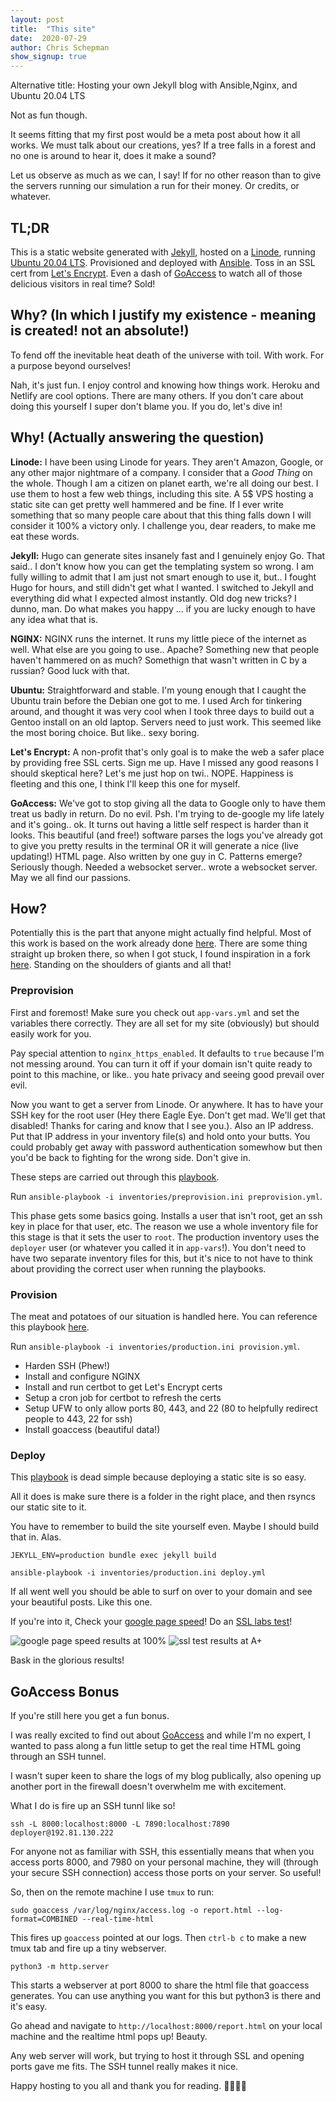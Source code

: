 ```yaml
---
layout: post
title:  "This site"
date:  2020-07-29
author: Chris Schepman
show_signup: true
---
```


Alternative title: Hosting your own Jekyll blog with Ansible,Nginx, and Ubuntu 20.04 LTS

Not as fun though.

It seems fitting that my first post would be a meta post about how it all works. We must talk about our creations, yes? If a tree falls in a forest and no one is around to hear it, does it make a sound?

Let us observe as much as we can, I say! If for no other reason than to give the servers running our simulation a run for their money. Or credits, or whatever.

## TL;DR

This is a static website generated with [Jekyll](https://jekyllrb.com/), hosted on a [Linode](https://www.linode.com/?r=43da15f8d36adbbe4f26914646b1608a908abdb3), running [Ubuntu 20.04 LTS](https://ubuntu.com/download/server). Provisioned and deployed with [Ansible](https://www.ansible.com/). Toss in an SSL cert from [Let's Encrypt](https://letsencrypt.org/). Even a dash of [GoAccess](https://goaccess.io/) to watch all of those delicious visitors in real time? Sold!

## Why? (In which I justify my existence - meaning is created! not an absolute!)

To fend off the inevitable heat death of the universe with toil. With work. For a purpose beyond ourselves!

Nah, it's just fun. I enjoy control and knowing how things work. Heroku and Netlify are cool options. There are many others. If you don't care about doing this yourself I super don't blame you. If you do, let's dive in!

## Why! (Actually answering the question)

**Linode:** I have been using Linode for years. They aren't Amazon, Google, or any other major nightmare of a company. I consider that a *Good Thing* on the whole. Though I am a citizen on planet earth, we're all doing our best. I use them to host a few web things, including this site. A 5$ VPS hosting a static site can get pretty well hammered and be fine. If I ever write something that so many people care about that this thing falls down I will consider it 100% a victory only. I challenge you, dear readers, to make me eat these words.

**Jekyll:** Hugo can generate sites insanely fast and I genuinely enjoy Go. That said.. I don't know how you can get the templating system so wrong. I am fully willing to admit that I am just not smart enough to use it, but.. I fought Hugo for hours, and still didn't get what I wanted. I switched to Jekyll and everything did what I expected almost instantly. Old dog new tricks? I dunno, man. Do what makes you happy ... if you are lucky enough to have any idea what that is.

**NGINX:** NGINX runs the internet. It runs my little piece of the internet as well. What else are you going to use.. Apache? Something new that people haven't hammered on as much? Somethign that wasn't written in C by a russian? Good luck with that.

**Ubuntu:** Straightforward and stable. I'm young enough that I caught the Ubuntu train before the Debian one got to me. I used Arch for tinkering around, and thought it was very cool when I took three days to build out a Gentoo install on an old laptop. Servers need to just work. This seemed like the most boring choice. But like.. sexy boring.

**Let's Encrypt:** A non-profit that's only goal is to make the web a safer place by providing free SSL certs. Sign me up. Have I missed any good reasons I should skeptical here? Let's me just hop on twi.. NOPE. Happiness is fleeting and this one, I think I'll keep this one for myself.

**GoAccess:** We've got to stop giving all the data to Google only to have them treat us badly in return. Do no evil. Psh. I'm trying to de-google my life lately and it's going.. ok. It turns out having a little self respect is harder than it looks. This beautiful (and free!) software parses the logs you've already got to give you pretty results in the terminal OR it will generate a nice (live updating!) HTML page. Also written by one guy in C. Patterns emerge? Seriously though. Needed a websocket server.. wrote a websocket server. May we all find our passions.

## How?

Potentially this is the part that anyone might actually find helpful. Most of this work is based on the work already done [here](https://github.com/EmailThis/ansible-rails). There are some thing straight up broken there, so when I got stuck, I found inspiration in a fork [here](https://github.com/noahgibbs/ansible-codefolio). Standing on the shoulders of giants and all that!

### Preprovision

First and foremost! Make sure you check out `app-vars.yml` and set the variables there correctly. They are all set for my site (obviously) but should easily work for you.

Pay special attention to `nginx_https_enabled`. It defaults to `true` because I'm not messing around. You can turn it off if your domain isn't quite ready to point to this machine, or like.. you hate privacy and seeing good prevail over evil.

Now you want to get a server from Linode. Or anywhere. It has to have your SSH key for the root user (Hey there Eagle Eye. Don't get mad. We'll get that disabled! Thanks for caring and know that I see you.).  Also an IP address. Put that IP address in your inventory file(s) and hold onto your butts. You could probably get away with password authentication somewhow but then you'd be back to fighting for the wrong side. Don't give in.

These steps are carried out through this [playbook](https://github.com/cschep/schepman.org/blob/master/ansible/preprovision.yml).

Run `ansible-playbook -i inventories/preprovision.ini preprovision.yml`.

This phase gets some basics going. Installs a user that isn't root, get an ssh key in place for that user, etc. The reason we use a whole inventory file for this stage is that it sets the user to `root`. The production inventory uses the `deployer` user (or whatever you called it in `app-vars`!). You don't need to have two separate inventory files for this, but it's nice to not have to think about providing the correct user when running the playbooks.

### Provision

The meat and potatoes of our situation is handled here. You can reference this playbook [here](https://github.com/cschep/schepman.org/blob/master/ansible/provision.yml).

Run `ansible-playbook -i inventories/production.ini provision.yml`.

* Harden SSH (Phew!)
* Install and configure NGINX
* Install and run certbot to get Let's Encrypt certs
* Setup a cron job for certbot to refresh the certs
* Setup UFW to only allow ports 80, 443, and 22 (80 to helpfully redirect people to 443, 22 for ssh)
* Install goaccess (beautiful data!)

### Deploy

This [playbook](https://github.com/cschep/schepman.org/blob/master/ansible/deploy.yml) is dead simple because deploying a static site is so easy.

All it does is make sure there is a folder in the right place, and then rsyncs our static site to it.

You have to remember to build the site yourself even. Maybe I should build that in. Alas.

`JEKYLL_ENV=production bundle exec jekyll build`

`ansible-playbook -i inventories/production.ini deploy.yml`

If all went well you should be able to surf on over to your domain and see your beautiful posts. Like this one.

If you're into it, Check your [google page speed](https://developers.google.com/speed/pagespeed/insights/)! Do an [SSL labs test](https://www.ssllabs.com/ssltest/)!

<img alt="google page speed results at 100%" src="/assets/images/google-page-speed-100.png">

<img alt="ssl test results at A+" src="/assets/images/ssl-test-a+.png">

Bask in the glorious results!

## GoAccess Bonus

If you're still here you get a fun bonus.

I was really excited to find out about [GoAccess](https://goaccess.io) and while I'm no expert, I wanted to pass along a fun little setup to get the real time HTML going through an SSH tunnel.

I wasn't super keen to share the logs of my blog publically, also opening up another port in the firewall doesn't overwhelm me with excitement.

What I do is fire up an SSH tunnl like so!

`ssh -L 8000:localhost:8000 -L 7890:localhost:7890 deployer@192.81.130.222`

For anyone not as familiar with SSH, this essentially means that when you access ports 8000, and 7980 on your personal machine, they will (through your secure SSH connection) access those ports on your server. So useful!

So, then on the remote machine I use `tmux` to run:

`sudo goaccess /var/log/nginx/access.log -o report.html --log-format=COMBINED --real-time-html`

This fires up `goaccess` pointed at our logs. Then `ctrl-b c` to make a new tmux tab and fire up a tiny webserver.

`python3 -m http.server`

This starts a webserver at port 8000 to share the html file that goaccess generates. You can use anything you want for this but python3 is there and it's easy.

Go ahead and navigate to `http://localhost:8000/report.html` on your local machine and the realtime html pops up! Beauty.

Any web server will work, but trying to host it through SSL and opening ports gave me fits. The SSH tunnel really makes it nice.

Happy hosting to you all and thank you for reading. 👨🏼‍💻🎉